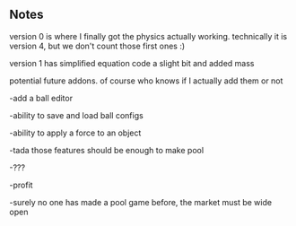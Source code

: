 ## Notes


version 0 is where I finally got the physics actually working.
technically it is version 4, but we don't count those first ones :)

version 1 has simplified equation code a slight bit and added mass

potential future addons. of course who knows if I actually add them or not

-add a ball editor

-ability to save and load ball configs

-ability to apply a force to an object

-tada those features should be enough to make pool

-???

-profit

-surely no one has made a pool game before, the market must be wide open


